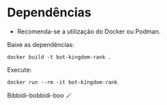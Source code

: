 # Dependências

- Recomenda-se a utilização do Docker ou Podman.

Baixe as dependências:

```shell
docker build -t bot-kingdom-rank . 
```

Execute:

```shell
docker run --rm -it bot-kingdom-rank
```

Bibbidi-bobbidi-boo 🪄